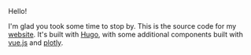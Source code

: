Hello!

I'm glad you took some time to stop by.
This is the source code for my [website](https://wingillis.github.io/).
It's built with [Hugo](https://gohugo.io), with some additional components built with [vue.js](https://vuejs.org/v2/guide/) and [plotly](https://plotly.com/javascript/).
